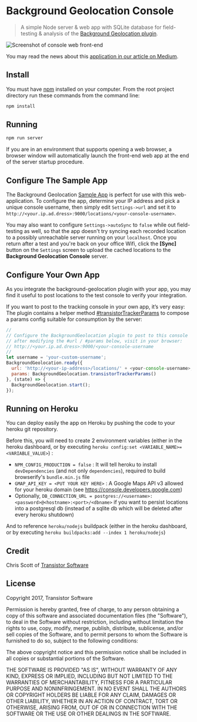 # Background Geolocation Console

> A simple Node server & web app with SQLite database for field-testing & analysis of the [Background Geolocation plugin](https://github.com/transistorsoft/cordova-background-geolocation-lt).

![Screenshot of console web front-end](https://cdn-images-1.medium.com/max/1600/1*LQjGoP0SgXOrqJvjy58EkQ.png)

You may read the news about this [application in our article on Medium](https://medium.com/@transistorsoft/background-geolocation-console-45796532c2ee).

## Install

You must have [npm](https://www.npmjs.org/) installed on your computer.
From the root project directory run these commands from the command line:

```bash
npm install
```

## Running

```bash
npm run server
```

If you are in an environment that supports opening a web browser, a browser window will automatically launch the front-end web app at the end of the server startup procedure.

## Configure The Sample App

The Background Geolocation [Sample App](https://github.com/transistorsoft/cordova-background-geolocation-SampleApp) is perfect for use with this web-application.  To configure the app, determine your IP address and pick a unique console username, then simply edit `Settings->url` and set it to `http://<your.ip.ad.dress>:9000/locations/<your-console-username>`.

You may also want to configure `Settings->autoSync` to `false` while out field-testing as well, so that the app doesn't try syncing each recorded location to a possibly unreachable server running on your `localhost`.  Once you return after a test and you're back on your office Wifi, click the **[Sync]** button on the `Settings` screen to upload the cached locations to the **Background Geolocation Console** server.

## Configure Your Own App

As you integrate the background-geolocation plugin with your app, you may find it useful to post locations to the test console to verify your integration.

If you want to post to the tracking console in your own app, it’s very easy: The plugin contains a helper method [#transistorTrackerParams](https://transistorsoft.github.io/react-native-background-geolocation-android/classes/_react_native_background_geolocation_android_.backgroundgeolocation.html#transistortrackerparams) to compose a params config suitable for consumption by the server:

```javascript
//
// Configure the BackgroundGeolocation plugin to post to this console
// after modifying the #url / #params below, visit in your browser:
// http://<your.ip.ad.dress>:9000/<your-console-username
//
let username = 'your-custom-username';
BackgroundGeolocation.ready({
  url: 'http://<your-ip-address>/locations/' + <your-console-username>,
  params: BackgroundGeolocation.transistorTrackerParams()
}, (state) => {
  BackgroundGeolocation.start();
});
```

## Running on Heroku

You can deploy easily the app on Heroku by pushing the code to your heroku git repository.  

Before this, you will need to create 2 environment variables (either in the heroku dashboard, or by executing `heroku config:set <VARIABLE_NAME>=<VARIABLE_VALUE>`) :  

- `NPM_CONFIG_PRODUCTION = false` : It will tell heroku to install `devDependencies` (and not only `dependencies`), required to build browserify's `bundle.min.js` file
- `GMAP_API_KEY = <PUT YOUR KEY HERE>` : A Google Maps API v3 allowed for your heroku domain (see <https://console.developers.google.com>)
- Optionally, `DB_CONNECTION_URL = postgres://<username>:<password>@<hostname>:<port>/<dbname>` if you want to persist locations
  into a postgresql db (instead of a sqlite db which will be deleted after every heroku shutdown)

And to reference `heroku/nodejs` buildpack (either in the heroku dashboard, or by executing `heroku buildpacks:add --index 1 heroku/nodejs`)

## Credit

Chris Scott of [Transistor Software](http://transistorsoft.com)

## License

Copyright 2017, Transistor Software

Permission is hereby granted, free of charge, to any person obtaining a copy of this software and associated documentation files (the "Software"), to deal in the Software without restriction, including without limitation the rights to use, copy, modify, merge, publish, distribute, sublicense, and/or sell copies of the Software, and to permit persons to whom the Software is furnished to do so, subject to the following conditions:

The above copyright notice and this permission notice shall be included in all copies or substantial portions of the Software.

THE SOFTWARE IS PROVIDED "AS IS", WITHOUT WARRANTY OF ANY KIND, EXPRESS OR IMPLIED, INCLUDING BUT NOT LIMITED TO THE WARRANTIES OF MERCHANTABILITY, FITNESS FOR A PARTICULAR PURPOSE AND NONINFRINGEMENT. IN NO EVENT SHALL THE AUTHORS OR COPYRIGHT HOLDERS BE LIABLE FOR ANY CLAIM, DAMAGES OR OTHER LIABILITY, WHETHER IN AN ACTION OF CONTRACT, TORT OR OTHERWISE, ARISING FROM, OUT OF OR IN CONNECTION WITH THE SOFTWARE OR THE USE OR OTHER DEALINGS IN THE SOFTWARE.
